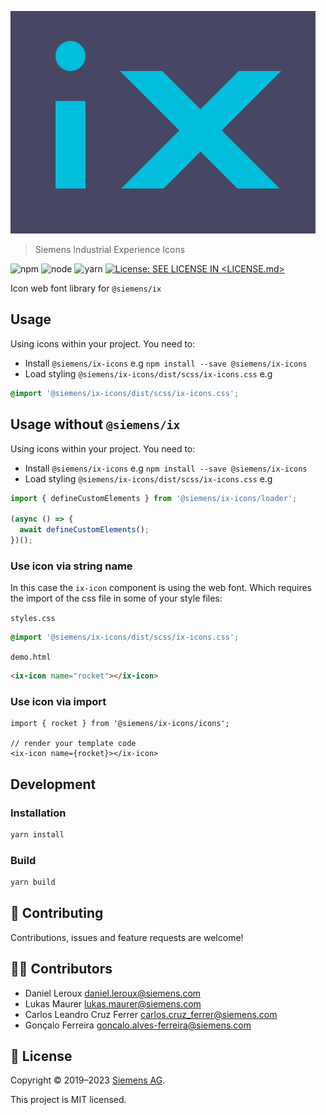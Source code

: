 <!--
SPDX-FileCopyrightText: 2022 Siemens AG

SPDX-License-Identifier: MIT
-->

![iX](./logo.svg)

> Siemens Industrial Experience Icons

![npm](https://img.shields.io/badge/npm-%3E%3D8.x.x-blue.svg)
![node](https://img.shields.io/badge/node-%3E%3D16.16.x-blue.svg)
![yarn](https://img.shields.io/badge/yarn->=1.x.x-blue.svg)
[![License: SEE LICENSE IN <LICENSE.md>](https://img.shields.io/badge/License-SEE%20LICENSE%20IN%20LICENSE.md-yellow.svg)](./LICENSE.md)

Icon web font library for `@siemens/ix`

## Usage

Using icons within your project. You need to:

- Install `@siemens/ix-icons` e.g `npm install --save @siemens/ix-icons`
- Load styling `@siemens/ix-icons/dist/scss/ix-icons.css` e.g

```scss
@import '@siemens/ix-icons/dist/scss/ix-icons.css';
```

## Usage without `@siemens/ix`

Using icons within your project. You need to:

- Install `@siemens/ix-icons` e.g `npm install --save @siemens/ix-icons`
- Load styling `@siemens/ix-icons/dist/scss/ix-icons.css` e.g

```javascript
import { defineCustomElements } from '@siemens/ix-icons/loader';

(async () => {
  await defineCustomElements();
})();
```

### Use icon via string name

In this case the `ix-icon` component is using the web font. Which requires the import of the css file in some of your style files:

`styles.css`
```scss
@import '@siemens/ix-icons/dist/scss/ix-icons.css';
```

`demo.html`
```html
<ix-icon name="rocket"></ix-icon>
```

### Use icon via import

```tsx
import { rocket } from '@siemens/ix-icons/icons';

// render your template code
<ix-icon name={rocket}></ix-icon>

```

## Development

### Installation

```sh
yarn install
```

### Build

```sh
yarn build
```

## 🤝 Contributing

Contributions, issues and feature requests are welcome!

## 👨‍💻 Contributors

- Daniel Leroux <daniel.leroux@siemens.com>
- Lukas Maurer <lukas.maurer@siemens.com>
- Carlos Leandro Cruz Ferrer <carlos.cruz_ferrer@siemens.com>
- Gonçalo Ferreira <goncalo.alves-ferreira@siemens.com>

## 📝 License

Copyright © 2019–2023 [Siemens AG](https://www.siemens.com/).

This project is MIT licensed.
